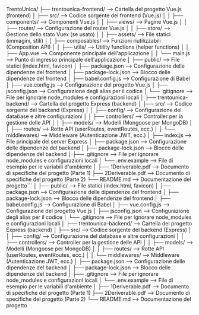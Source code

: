 TrentoUnica/
├── trentounica-frontend/       --> Cartella del progetto Vue.js (frontend)
│   ├── src/                    --> Codice sorgente del frontend (Vue.js)
│   │   ├── components/         --> Componenti Vue.js
│   │   ├── views/              --> Pagine Vue.js
│   │   ├── router/             --> Configurazione del router Vue.js
│   │   ├── store/              --> Gestione dello stato Vuex (se usato)
│   │   ├── assets/             --> File statici (immagini, stili)
│   │   ├── composables/        --> Funzioni riutilizzabili (Composition API)
│   │   ├── utils/              --> Utility functions (helper functions)
│   │   ├── App.vue             --> Componente principale dell'applicazione
│   │   └── main.js             --> Punto di ingresso principale dell'applicazione
│   ├── public/                 --> File statici (index.html, favicon)
│   ├── package.json            --> Configurazione delle dipendenze del frontend
│   ├── package-lock.json       --> Blocco delle dipendenze del frontend
│   ├── babel.config.js         --> Configurazione di Babel
│   ├── vue.config.js           --> Configurazione del progetto Vue.js
│   ├── jsconfig.json           --> Configurazione degli alias per il codice
│   └── .gitignore              --> File per ignorare node_modules e configurazioni locali
│
├── trentounica-backend/        --> Cartella del progetto Express (backend)
│   ├── src/                    --> Codice sorgente del backend (Express)
│   │   ├── config/             --> Configurazione del database e altre configurazioni
│   │   ├── controllers/        --> Controller per la gestione delle API
│   │   ├── models/             --> Modelli (Mongoose per MongoDB)
│   │   ├── routes/             --> Rotte API (userRoutes, eventRoutes, ecc.)
│   │   └── middlewares/        --> Middleware (Autenticazione JWT, ecc.)
│   ├── index.js                --> File principale del server Express
│   ├── package.json            --> Configurazione delle dipendenze del backend
│   ├── package-lock.json       --> Blocco delle dipendenze del backend
│   ├── .gitignore              --> File per ignorare node_modules e configurazioni locali
│   └── .env.example            --> File di esempio per le variabili d'ambiente
│
├── 1Deriverable.pdf            --> Documento di specifiche del progetto (Parte 1)
├── 2Deriverable.pdf            --> Documento di specifiche del progetto (Parte 2)
└── README.md                   --> Documentazione del progetto```
│   ├── public/                 --> File statici (index.html, favicon)
│   ├── package.json            --> Configurazione delle dipendenze del frontend
│   ├── package-lock.json       --> Blocco delle dipendenze del frontend
│   ├── babel.config.js         --> Configurazione di Babel
│   ├── vue.config.js           --> Configurazione del progetto Vue.js
│   ├── jsconfig.json           --> Configurazione degli alias per il codice
│   └── .gitignore              --> File per ignorare node_modules e configurazioni locali
│
├── trentounica-backend/        --> Cartella del progetto Express (backend)
│   ├── src/                    --> Codice sorgente del backend (Express)
│   │   ├── config/             --> Configurazione del database e altre configurazioni
│   │   ├── controllers/        --> Controller per la gestione delle API
│   │   ├── models/             --> Modelli (Mongoose per MongoDB)
│   │   ├── routes/             --> Rotte API (userRoutes, eventRoutes, ecc.)
│   │   └── middlewares/        --> Middleware (Autenticazione JWT, ecc.)
│   ├── package.json            --> Configurazione delle dipendenze del backend
│   ├── package-lock.json       --> Blocco delle dipendenze del backend
│   ├── .gitignore              --> File per ignorare node_modules e configurazioni locali
│   └── .env.example            --> File di esempio per le variabili d'ambiente
│
├── 1Deriverable.pdf            --> Documento di specifiche del progetto (Parte 1)
├── 2Deriverable.pdf            --> Documento di specifiche del progetto (Parte 2)
└── README.md                   --> Documentazione del progetto